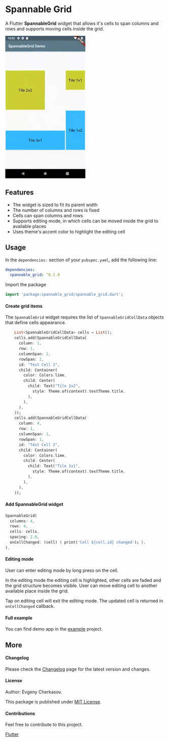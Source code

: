 # Spannable Grid

A Flutter **SpannableGrid** widget that allows it's cells to span columns 
and rows and supports moving cells inside the grid.

![SpannableGrid Demo](./assets/spannablegrid-001.gif)

## Features

- The widget is sized to fit its parent width
- The number of columns and rows is fixed
- Cells can span columns and rows
- Supports editing mode, in which cells can be moved inside the grid to available places 
- Uses theme's accent color to highlight the editing cell

## Usage

In the `dependencies:` section of your `pubspec.yaml`, add the following line:

```yaml
dependencies:
  spannable_grid: ^0.1.0
```

Import the package

```dart
import 'package:spannable_grid/spannable_grid.dart';
```

#### Create grid items

The `SpannableGrid` widget requires the list of `SpannableGridCellData` objects that define cells appearance.

```dart
    List<SpannableGridCellData> cells = List();
    cells.add(SpannableGridCellData(
      column: 1,
      row: 1,
      columnSpan: 2,
      rowSpan: 2,
      id: "Test Cell 1",
      child: Container(
        color: Colors.lime,
        child: Center(
          child: Text("Tile 2x2",
            style: Theme.of(context).textTheme.title,
          ),
        ),
      ),
    ));
    cells.add(SpannableGridCellData(
      column: 4,
      row: 1,
      columnSpan: 1,
      rowSpan: 1,
      id: "Test Cell 2",
      child: Container(
        color: Colors.lime,
        child: Center(
          child: Text("Tile 1x1",
            style: Theme.of(context).textTheme.title,
          ),
        ),
      ),
    ));
```  
 
#### Add SpannableGrid widget

```dart
SpannableGrid(
  columns: 4,
  rows: 4,
  cells: cells,
  spacing: 2.0,
  onCellChanged: (cell) { print('Cell ${cell.id} changed'); },
),
```

#### Editing mode

User can enter editing mode by long press on the cell. 

In the editing mode the editing cell is highlighted, other cells are faded and the grid structure becomes visible. User can move editing cell to another available place inside the grid. 

Tap on editing cell will exit the editing mode. The updated cell is returned in `onCellChanged` callback.

#### Full example

You can find demo app in the [example](https://github.com/ech89899/spannablegrid-flutter/tree/master/example) project.

## More

#### Changelog

Please check the [Changelog](CHANGELOG.md) page for the latest version and changes.

#### License

Author: Evgeny Cherkasov.

This package is published under [MIT License](LICENSE).

#### Contributions

Feel free to contribute to this project.

[Flutter](https://flutter.dev/docs)